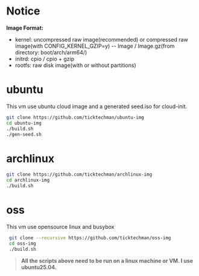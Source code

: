 # Notice

**Image Format:**

- kernel: uncompressed raw image(recommended) or compressed raw image(with CONFIG_KERNEL_GZIP=y) -- Image / Image.gz(from directory: boot/arch/arm64/)
- initrd: cpio / cpio + gzip
- rootfs: raw disk image(with or without partitions)


# ubuntu

This vm use ubuntu cloud image and a generated seed.iso for cloud-init.

```bash
git clone https://github.com/ticktechman/ubuntu-img
cd ubuntu-img
./build.sh
./gen-seed.sh
```

# archlinux

```bash
git clone https://github.com/ticktechman/archlinux-img
cd archlinux-img
./build.sh
```

# oss

This vm use opensource linux and busybox

```bash
 git clone --recursive https://github.com/ticktechman/oss-img
 cd oss-img
 ./build.sh
```


> **All the scripts above need to be run on a linux machine or VM. I use ubuntu25.04.**
